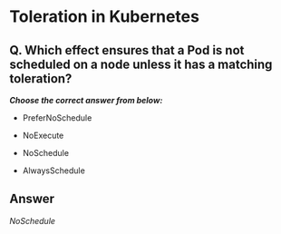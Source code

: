 # Toleration in Kubernetes

## Q. Which effect ensures that a Pod is not scheduled on a node unless it has a matching toleration?

***Choose the correct answer from below:***

  - PreferNoSchedule

  - NoExecute

  - NoSchedule

  - AlwaysSchedule

## Answer
*NoSchedule*
